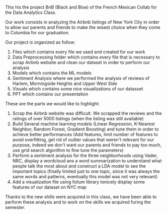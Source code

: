 This his the project BnB (Black and Blue) of the French Mexican Collab for the Data Analytics Class.

Our work consists in analyzing the Airbnb listings of New York City in order to allow our parents and friends to make the wisest choice when they come to Columbia for our graduation.

Our project is organized as follow:
  1. Files which contains every file we used and created for our work
  2. Data Preprocessing folder which contains every file that is necessary to scrap Airbnb website and clean our dataset in order to perform our analysis
  3. Models which contains the ML models
  4. Sentiment Analysis where we performed the analysis of reviews of Harlem, Morningside Heights and Upper West Side
  5. Visuals which contains some nice visualizations of our datasset
  6. PPT which contains our presentation
  
These are the parts we would like to highlight:
  1. Scrap the Airbnb website was difficult. We scrapped the reviews and the ratings of over 5000 listings (when the listing was still available)
  2. Build Several machine learning models (Linear Regression, K-Nearest Neighbor, Random Forest, Gradient Boosting) and tune them in order to achieve better performances (Add features, limit number of features to avoid overfitting, get rid of outlier values that weren't relevant for our purpose, indeed we don't want our parents and friends to pay too much, use grid search algorithm to fine tune the parameters)
  3. Perform a sentiment analysis for the three neighborhoods using Vader, NRC, display a wordcloud ans a word summarization to understand what people talk the most about and construct a LDA model to see the important topics (finally limited just to one topic, since it was always the same words and patterns, eventually this model was not very relevant)
  4. Add a visualization file using folium library tonicely display some features of our dataset on NYC map
  
Thanks to the new shills were acquired in this class, we have been able to perform these analysis and to work on the skills we acquired furing the semester.
